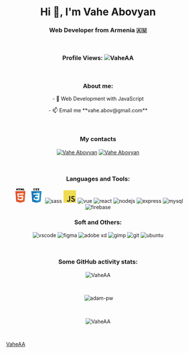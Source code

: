 <h1 align="center">Hi 👋, I'm Vahe Abovyan</h1>
<h3 align="center">Web Developer from Armenia 🇦🇲</h3>

<br>

<h3 align="center">Profile Views: <img  src="https://komarev.com/ghpvc/?username=VaheAA&label=Profile%20views&color=0e75b6&style=flat"
    alt="VaheAA" /> </h3> 


<br>
   
   <h3 align="center">About me:</h3>

<p align="center"> - 🌱 Web Development with JavaScript </p>

<p align="center"> - 📫 Email me **vahe.abov@gmail.com** </p>



<br>

<h3 align="center">My contacts</h3>
<p align="center">
  <a href="https://www.linkedin.com/in/vahe-abovyan/" target="blank"><img align="center"
      src="https://raw.githubusercontent.com/rahuldkjain/github-profile-readme-generator/master/src/images/icons/Social/linked-in-alt.svg"
      alt="Vahe Abovyan" height="30" width="40" /></a>
  <a href="https://www.facebook.com/vahe.abovyan.a/" target="blank"><img align="center"
      src="https://raw.githubusercontent.com/rahuldkjain/github-profile-readme-generator/master/src/images/icons/Social/facebook.svg"
      alt="Vahe Abovyan" height="30" width="40" /></a>
</p>

<br>

<h3 align="center">Languages and Tools:</h3>
<p align="center"> <img src="https://raw.githubusercontent.com/devicons/devicon/master/icons/html5/html5-original-wordmark.svg" alt="html5" width="40" height="40"/>
 <img src="https://raw.githubusercontent.com/devicons/devicon/master/icons/css3/css3-original-wordmark.svg" alt="css3" width="40" height="40"/>
  <img src="https://cdn.jsdelivr.net/gh/devicons/devicon/icons/sass/sass-original.svg" alt="sass" width="40" height="40"/>
<img src="https://raw.githubusercontent.com/devicons/devicon/master/icons/javascript/javascript-original.svg" alt="javascript" width="35" height="35"/>
     <img src="https://cdn.jsdelivr.net/gh/devicons/devicon/icons/vuejs/vuejs-original.svg" alt="vue" width="35" height="35" />
     <img src="https://cdn.jsdelivr.net/gh/devicons/devicon/icons/react/react-original.svg" alt="react" width="35" height="35"/>
     <img src="https://cdn.jsdelivr.net/gh/devicons/devicon/icons/nodejs/nodejs-original.svg" alt="nodejs" width="35" height="35" />
     <img src="https://cdn.jsdelivr.net/gh/devicons/devicon/icons/express/express-original.svg" alt="express" width="35" height="35" />
     <img src="https://cdn.jsdelivr.net/gh/devicons/devicon/icons/mysql/mysql-original-wordmark.svg" alt="mysql"  width="35" height="35" />
     <img src="https://cdn.jsdelivr.net/gh/devicons/devicon/icons/firebase/firebase-plain.svg" alt="firebase"  width="35" height="35" />
</p>

<h3 align="center">Soft and Others:</h3>
<p align="center">
 <img src="https://cdn.jsdelivr.net/gh/devicons/devicon/icons/vscode/vscode-original.svg" alt="vscode" width="35" height="35"/>
<img src="https://cdn.jsdelivr.net/gh/devicons/devicon/icons/figma/figma-original.svg" alt="figma" width="35" height="35"/> 
      <img src="https://cdn.jsdelivr.net/gh/devicons/devicon/icons/xd/xd-plain.svg" alt="adobe xd"  width="35" height="35"/>
     <img src="https://cdn.jsdelivr.net/gh/devicons/devicon/icons/gimp/gimp-original.svg" alt="gimp"  width="35" height="35"/>
      <img src="https://cdn.jsdelivr.net/gh/devicons/devicon/icons/git/git-original.svg" alt="git" width="35" height="35"/>
     <img src="https://cdn.jsdelivr.net/gh/devicons/devicon/icons/ubuntu/ubuntu-plain.svg" alt="ubuntu" width="35" height="35"/>

 </p>   
<br>

<h3 align="center">Some GitHub activity stats:</h3>
<p align="center"><img align="center"
    src="https://github-readme-stats.vercel.app/api/top-langs?username=VaheAA&show_icons=true&locale=en&bg_color=0d1117&text_color=ffffff&layout=compact"
    alt="VaheAA" 
    bg_color=#808080/></p>

<br>

<p align="center">&nbsp;<img align="center" src="https://github-readme-stats.vercel.app/api?username=VaheAA&show_icons=true&locale=en&bg_color=0d1117&text_color=ffffff&repo=convoychat"
    alt="adam-pw" /></p>

<br>

<p align="center"><img align="center" src="https://github-readme-streak-stats.herokuapp.com/?user=VaheAA&theme=dark&background=0d1117&date_format=M%20j%5B%2C%20Y%5D" alt="VaheAA" /></p>
      
<p align="center"> <a href="https://twitter.com/" target="blank"><img
      src="https://img.shields.io/twitter/follow/?logo=twitter&style=for-the-badge" alt="" /></a> </p>

[VaheAA](https://github.com/VaheAA)
